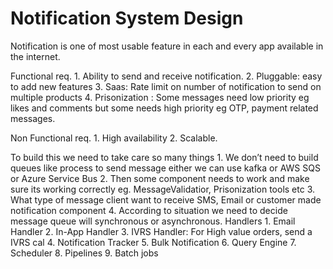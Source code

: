 # Notification System Design #

Notification is one of most usable feature in each and every app available in the internet.

Functional req. 
	1. Ability to send and receive notification.
	2. Pluggable: easy to add new features
	3. Saas: Rate limit on number of notification to send on multiple products
	4. Prisonization : Some messages need low priority eg likes and comments but some needs high priority eg OTP, payment related messages.

Non Functional req.
	1. High availability
	2. Scalable.

To build this we need to take care so many things
	1. We don’t need to build queues like process to send message either we can use kafka or AWS SQS  or Azure Service Bus
	2. Then some component needs to work and make sure its working correctly eg. MessageValidatior, Prisonization tools etc
	3. What type of message client want to receive SMS, Email or customer made notification component
	4. According to situation we need to decide message queue will synchronous or asynchronous.
Handlers
	1. Email Handler
	2. In-App Handler
	3. IVRS Handler: For High value orders, send a IVRS cal
	4. Notification Tracker
	5. Bulk Notification
	6. Query Engine
	7. Scheduler
	8. Pipelines
	9. Batch jobs

